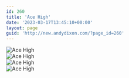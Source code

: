```yaml
---
id: 260
title: 'Ace High'
date: '2023-03-17T13:45:10+00:00'
layout: page
guid: 'http://new.andydixon.com/?page_id=260'
---
```


![Ace High](https://i0.wp.com/assets.g8x2.ldn.idrivee2-23.com/posters/Ace%20High%2002.jpg?w=1200&ssl=1 "Ace High")  
![Ace High](https://i0.wp.com/assets.g8x2.ldn.idrivee2-23.com/posters/Ace%20High%2003.jpg?w=1200&ssl=1 "Ace High")  
![Ace High](https://i0.wp.com/assets.g8x2.ldn.idrivee2-23.com/posters/Ace%20High%2004.jpg?w=1200&ssl=1 "Ace High")  
![Ace High](https://i0.wp.com/assets.g8x2.ldn.idrivee2-23.com/posters/Ace%20High%2005.jpg?w=1200&ssl=1 "Ace High")
